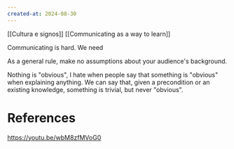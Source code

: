 ```yaml
---
created-at: 2024-08-30
---
```


[[Cultura e signos]]
[[Communicating as a way to learn]]

Communicating is hard. We need

As a general rule, make no assumptions about your audience's background.

Nothing is "obvious", I hate when people say that something is "obvious" when explaining anything. We can say that, given a precondition or an existing knowledge, something is trivial, but never "obvious".

# References

https://youtu.be/wbM8zfMVoG0
